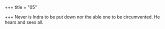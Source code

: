 +++
title = "05"

+++
Never is Indra to be put down nor the able one to be circumvented. He hears and sees all.